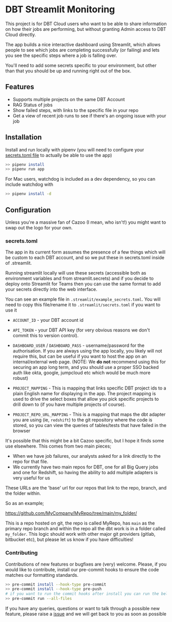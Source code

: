 
# DBT Streamlit Monitoring

This project is for DBT Cloud users who want to be able to share information on how
their jobs are performing, but without granting Admin access to DBT Cloud directly.

The app builds a nice interactive dashboard using Streamlit, which allows people to see
which jobs are completing successfully (or failing) and lets you see the specific steps
where a job is falling over.

You'll need to add some secrets specific to your environment, but other than that you
should be up and running right out of the box.




## Features

- Supports multiple projects on the same DBT Account
- RAG Status of jobs
- Show failed steps, with links to the specific file in your repo
- Get a view of recent job runs to see if there's an ongoing issue with your job


## Installation

Install and run locally with pipenv (you will need to configure your [secrets.toml file](#secrets.toml) to actually be able to use the app)

```bash
>> pipenv install
>> pipenv run app
```

For Mac users, watchdog is included as a dev dependency, so you can include watchdog with

```bash
>> pipenv install -d
```

## Configuration

Unless you're a massive fan of Cazoo (I mean, who isn't!) you might want to swap out the
logo for your own.

### secrets.toml

The app in its current form assumes the presence of a few things which will be custom to
each DBT account, and so we put these in secrets.toml inside of .streamlit.

Running streamlit locally will use these secrets (accessible both as environment variables
and from streamlit.secrets) and if you decide to deploy onto Streamlit for Teams then you
can use the same format to add your secrets directly into the web interface.

You can see an example file in `.streamlit/example_secrets.toml`. You will need to copy this file/rename it to `.streamlit/secrets.toml` if you want to use it

 - `ACCOUNT_ID` - your DBT account id

 - `API_TOKEN` - your DBT API key (for very obvious reasons we don't commit this to version control).

 - `DASHBOARD_USER` / `DASHBOARD_PASS` - username/password for the authorisation. If you are always using the app locally, you likely will not require this, but can be useful if you want to host the app on an internal/external web page.  (NOTE: We **do not** recommend using this for securing an app long term, and you should use a proper SSO backed auth like okta, google, jumpcloud etc which would be much more robust)

 - `PROJECT_MAPPING` - This is mapping that links specific DBT project ids to a plain English name for displaying in the app. The project mapping is used to drive the select boxes that allow you pick specific projects to drill down to (if you have multiple projects of course).

 - `PROJECT_REPO_URL_MAPPING` - This is a mapping that maps the dbt adapter you are using (ie, `redshift`) to the git repository where the code is stored, so you can view the queries of tables/tests that have failed in the browser


It's possible that this might be a bit Cazoo specific, but I hope it finds some use elsewhere. This comes from two main pieces;
* When we have job failures, our analysts asked for a link directly to the repo for that file.
* We currently have two main repos for DBT, one for all Big Query jobs and one for Redshift, so having the ability to add multiple adapters is very useful for us

These URLs are the 'base' url for our repos that link to the repo, branch, and the folder within.

So as an example;

https://github.com/MyCompany/MyRepo/tree/main/my_folder/

This is a repo hosted on git, the repo is called MyRepo, has `main` as the primary repo branch and within the repo all the dbt work is in a folder called `my_folder`. This logic should work with other major git providers (gitlab, bitbucket etc), but please let us know if you have difficulties!

### Contributing

Contributions of new features or bugfixes are (very) welcome. Please, if you would like to contribute, install our pre-commit hooks to ensure the code matches our formatting standards.

```bash
>> pre-commit install --hook-type pre-commit
>> pre-commit install --hook-type pre-push
# if you want to run the commit hooks after install you can run the below (note that you do not need to do this before evey commit, it will happen automatically)
>> pre-commit run --all-files
```

If you have any queries, questions or want to talk through a possible new feature, please raise a [issue](https://github.com/Cazoo-uk/dbt-streamlit/issues) and we will get back to you as soon as possible

